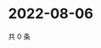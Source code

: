 # 2022-08-06

共 0 条

<!-- BEGIN WEIBO -->
<!-- 最后更新时间 Sat Aug 06 2022 08:28:29 GMT+0800 (China Standard Time) -->

<!-- END WEIBO -->
